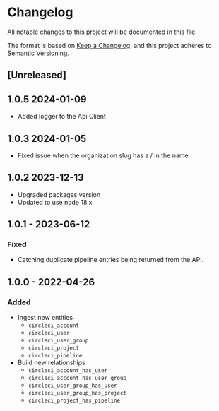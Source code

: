 # Changelog

All notable changes to this project will be documented in this file.

The format is based on [Keep a Changelog](https://keepachangelog.com/en/1.0.0/),
and this project adheres to
[Semantic Versioning](https://semver.org/spec/v2.0.0.html).

## [Unreleased]

## 1.0.5 2024-01-09

- Added logger to the Api Client

## 1.0.3 2024-01-05

- Fixed issue when the organization slug has a / in the name

## 1.0.2 2023-12-13

- Upgraded packages version
- Updated to use node 18.x

## 1.0.1 - 2023-06-12

### Fixed

- Catching duplicate pipeline entries being returned from the API.

## 1.0.0 - 2022-04-26

### Added

- Ingest new entities
  - `circleci_account`
  - `circleci_user`
  - `circleci_user_group`
  - `circleci_project`
  - `circleci_pipeline`
- Build new relationships
  - `circleci_account_has_user`
  - `circleci_account_has_user_group`
  - `circleci_user_group_has_user`
  - `circleci_user_group_has_project`
  - `circleci_project_has_pipeline`
